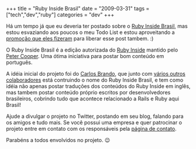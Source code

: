 +++
title = "Ruby Inside Brasil"
date = "2009-03-31"
tags = ["tech","dev","ruby"]
categories = "dev"
+++

Há um tempo já que eu deveria ter postado sobre o [Ruby Inside Brasil],
mas estou esvaziando aos poucos o meu Todo List e estou aproveitando a
[promoção que eles fizeram] para liberar esse post tambem. :)

O Ruby Inside Brasil é a edição autorizada do  [Ruby Inside] mantido
pelo [Peter Cooper]. Uma ótima iniciativa para postar bom conteúdo em
português.

A idéia inicial do projeto foi do [Carlos Brando], que junto com
[vários outros colaboradores] está contruindo o nome do Ruby Inside
Brasil, e tem como idéia não apenas postar traduções dos conteúdos do
Ruby Inside em inglês, mas tambem postar conteúdo próprio escritos por
desenvolvedores brasileiros, cobrindo tudo que acontece relacionado a
Rails e Ruby aqui Brasil!

Ajude a divulgar o projeto no Twitter, postando em seu blog, falando
para os amigos e tudo mais. Se você possui uma empresa e quer
patrocinar o projeto entre em contato com os responsáveis pela
[página de contato].

Parabéns a todos envolvidos no projeto. 😉

[Ruby Inside Brasil]: http://www.rubyinside.com.br/ "Ruby Inside Brasil"
[promoção que eles fizeram]: http://www.rubyinside.com.br/concorra-a-dois-workshops-mao-na-massa-ruby-e-rails-tempo-real-885 "Concorra a dois Workshops de Ruby"
[Ruby Inside]: http://www.rubyinside.com/ "Ruby Inside"
[Peter Cooper]: http://www.workingwithrails.com/person/5159-peter-cooper "Peter Cooper"
[Carlos Brando]: http://nomedojogo.com "Nome do Jogo"
[vários outros colaboradores]: http://www.rubyinside.com.br/sobre-nos "Colaboradores do projeto"
[página de contato]: http://www.rubyinside.com.br/contato "Contato"
